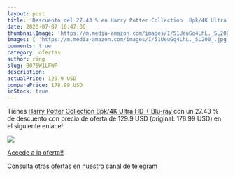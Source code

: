 ```yaml
---
layout: post
title: 'Descuento del 27.43 % en Harry Potter Collection  8pk/4K Ultra HD'
date: 2020-07-07 16:47:36
thumbnailImage: 'https://m.media-amazon.com/images/I/51UeuGq4LhL._SL200_.jpg'
images: [ 'https://m.media-amazon.com/images/I/51UeuGq4LhL._SL200_.jpg' ]
comments: true
category: ofertas
author: ring
slug: B075W1LFWP
description:
actualPrice: 129.9 USD
comparePrice: 178.99 USD
inStock: true
---
```


Tienes [Harry Potter Collection  8pk/4K Ultra HD + Blu-ray ](https://www.amazon.com/dp/B075W1LFWP/?tag=redken08-20) con un 27.43 % de descuento con precio de oferta de 129.9 USD (original: 178.99 USD) en el siguiente enlace!

[![](https://m.media-amazon.com/images/I/51UeuGq4LhL._SL200_.jpg)](https://www.amazon.com/dp/B075W1LFWP/?tag=redken08-20)

[Accede a la oferta!!](https://www.amazon.com/dp/B075W1LFWP/?tag=redken08-20)

[Consulta otras ofertas en nuestro canal de telegram](https://t.me/s/ofertas25)
